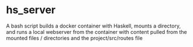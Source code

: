 # hs_server
A bash script builds a docker container with Haskell, mounts a directory, and runs a local webserver from the container with content pulled from the mounted files / directories and the project/src/routes file
